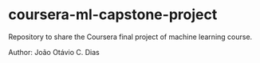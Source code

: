 # coursera-ml-capstone-project
Repository to share the Coursera final project of machine learning course.

Author: João Otávio C. Dias

